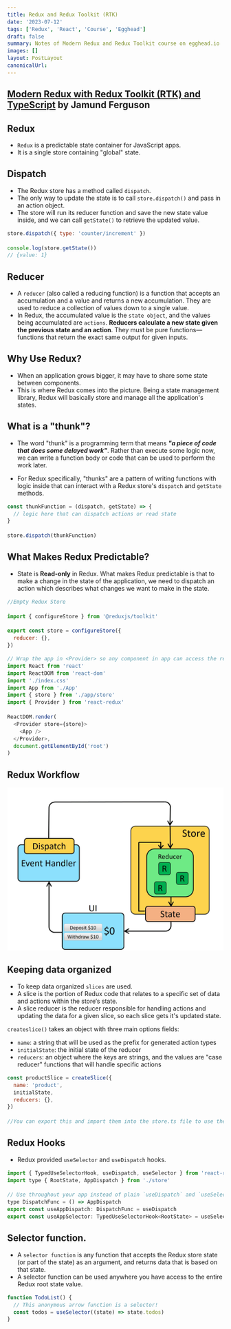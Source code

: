 ```yaml
---
title: Redux and Redux Toolkit (RTK)
date: '2023-07-12'
tags: ['Redux', 'React', 'Course', 'Egghead']
draft: false
summary: Notes of Modern Redux and Redux Toolkit course on egghead.io
images: []
layout: PostLayout
canonicalUrl:
---
```


## [Modern Redux with Redux Toolkit (RTK) and TypeScript](https://egghead.io/lessons/react-intro-to-modern-redux-with-rtk-and-typescript) by Jamund Ferguson

## Redux

- `Redux` is a predictable state container for JavaScript apps.
- It is a single store containing "global" state.

## Dispatch

- The Redux store has a method called `dispatch`.
- The only way to update the state is to call `store.dispatch()` and pass in an action object.
- The store will run its reducer function and save the new state value inside, and we can call `getState()` to retrieve the updated value.

```javascript
store.dispatch({ type: 'counter/increment' })

console.log(store.getState())
// {value: 1}
```

## Reducer

- A `reducer` (also called a reducing function) is a function that accepts an accumulation and a value and returns a new accumulation. They are used to reduce a collection of values down to a single value.
- In Redux, the accumulated value is the `state object`, and the values being accumulated are `actions`. **Reducers calculate a new state given the previous state and an action**. They must be pure functions—functions that return the exact same output for given inputs.

## Why Use Redux?

- When an application grows bigger, it may have to share some state between components.
- This is where Redux comes into the picture. Being a state management library, Redux will basically store and manage all the application's states.

## What is a "thunk"?

- The word "thunk" is a programming term that means **_"a piece of code that does some delayed work"_**. Rather than execute some logic now, we can write a function body or code that can be used to perform the work later.

- For Redux specifically, "thunks" are a pattern of writing functions with logic inside that can interact with a Redux store's `dispatch` and `getState` methods.

```javascript
const thunkFunction = (dispatch, getState) => {
  // logic here that can dispatch actions or read state
}

store.dispatch(thunkFunction)
```

## What Makes Redux Predictable?

- State is **Read-only** in Redux. What makes Redux predictable is that to make a change in the state of the application, we need to dispatch an action which describes what changes we want to make in the state.

```javascript
//Empty Redux Store

import { configureStore } from '@reduxjs/toolkit'

export const store = configureStore({
  reducer: {},
})
```

```javascript
// Wrap the app in <Provider> so any component in app can access the redux store
import React from 'react'
import ReactDOM from 'react-dom'
import './index.css'
import App from './App'
import { store } from './app/store'
import { Provider } from 'react-redux'

ReactDOM.render(
  <Provider store={store}>
    <App />
  </Provider>,
  document.getElementById('root')
)
```

## Redux Workflow

![Redux](https://github.com/Sudhakar7J/sudhakar-writes/blob/live/public/static/images/postimages/ReduxWorkFlow.gif?raw=true)

## Keeping data organized

- To keep data organized `slices` are used.
- A slice is the portion of Redux code that relates to a specific set of data and actions within the store‘s state.
- A slice reducer is the reducer responsible for handling actions and updating the data for a given slice, so each slice gets it's updated state.

`createslice()` takes an object with three main options fields:

- `name`: a string that will be used as the prefix for generated action types
- `initialState`: the initial state of the reducer
- `reducers`: an object where the keys are strings, and the values are "case reducer" functions that will handle specific actions

```javascript
const productSlice = createSlice({
  name: 'product',
  initialState,
  reducers: {},
})

//You can export this and import them into the store.ts file to use the specific slice as needed.
```

## Redux Hooks

- Redux provided `useSelector` and `useDispatch` hooks.

```javascript
import { TypedUseSelectorHook, useDispatch, useSelector } from 'react-redux'
import type { RootState, AppDispatch } from './store'

// Use throughout your app instead of plain `useDispatch` and `useSelector`
type DispatchFunc = () => AppDispatch
export const useAppDispatch: DispatchFunc = useDispatch
export const useAppSelector: TypedUseSelectorHook<RootState> = useSelector
```

## Selector function.

- A `selector function` is any function that accepts the Redux store state (or part of the state) as an argument, and returns data that is based on that state.
- A selector function can be used anywhere you have access to the entire Redux root state value.

```javascript
function TodoList() {
  // This anonymous arrow function is a selector!
  const todos = useSelector((state) => state.todos)
}
```
